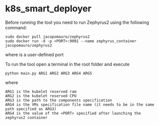 # k8s_smart_deployer


Before running the tool you need to run Zephyrus2 using the following command:

```
sudo docker pull jacopomauro/zephyrus2
sudo docker run -d -p <PORT>:9001 --name zephyrus_container jacopomauro/zephyrus2
```
where <PORT> is a user-defined port

To run the tool open a terminal in the root folder and execute 
```
python main.py ARG1 ARG2 ARG3 ARG4 ARG5
```
where

```
ARG1 is the kubelet reserved ram
ARG2 is the kubelet reserved CPU
ARG3 is the path to the components specification
ARG4 is the VMs specification file name (it needs to be in the same path specified as ARG3)
ARG4 is the value of the <PORT> specified after launching the zephyrus2 container
```
